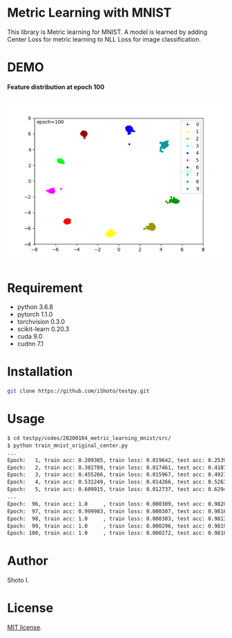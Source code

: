 # Metric Learning with MNIST
This library is Metric learning for MNIST.
A model is learned by adding Center Loss for metric learning to NLL Loss for image classification.


# DEMO
#### Feature distribution at epoch 100  
![pic](./docs/epoch_100.png)
 
 
# Requirement
- python 3.6.8
- pytorch 1.1.0
- torchvision 0.3.0
- scikit-learn 0.20.3
- cuda 9.0
- cudnn 7.1 


# Installation
 
```sh
git clone https://github.com/iShoto/testpy.git
```


# Usage
 
```sh
$ cd testpy/codes/20200104_metric_learning_mnist/src/
$ python train_mnist_original_center.py
...
Epoch:   1, train acc: 0.209305, train loss: 0.019642, test acc: 0.253963, test loss: 0.018308
Epoch:   2, train acc: 0.302789, train loss: 0.017461, test acc: 0.418725, test loss: 0.016906
Epoch:   3, train acc: 0.455266, train loss: 0.015967, test acc: 0.492158, test loss: 0.015241
Epoch:   4, train acc: 0.531249, train loss: 0.014266, test acc: 0.526375, test loss: 0.013594
Epoch:   5, train acc: 0.609915, train loss: 0.012737, test acc: 0.629488, test loss: 0.012123
...
Epoch:  96, train acc: 1.0     , train loss: 0.000309, test acc: 0.982005, test loss: 0.003887
Epoch:  97, train acc: 0.999983, train loss: 0.000307, test acc: 0.981601, test loss: 0.003929
Epoch:  98, train acc: 1.0     , train loss: 0.000303, test acc: 0.981306, test loss: 0.003924
Epoch:  99, train acc: 1.0     , train loss: 0.000296, test acc: 0.981907, test loss: 0.003937
Epoch: 100, train acc: 1.0     , train loss: 0.000272, test acc: 0.981805, test loss: 0.003965
```


# Author
Shoto I.


# License
[MIT license](https://github.com/iShoto/testpy/blob/master/LICENSE).
